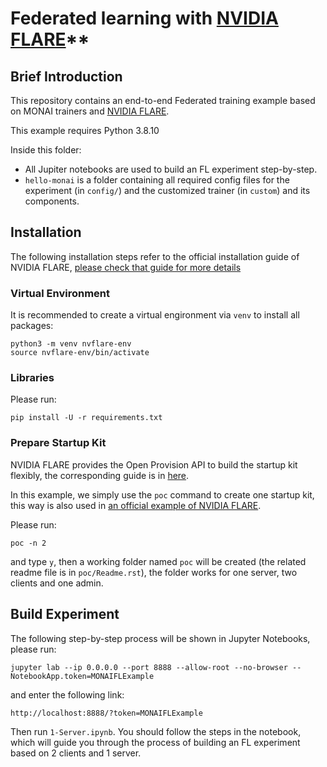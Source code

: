 # Federated learning with [NVIDIA FLARE](./federated_learning/nvflare)**

## Brief Introduction

This repository contains an end-to-end Federated training example based on MONAI trainers and [NVIDIA FLARE](https://github.com/nvidia/nvflare).

This example requires Python 3.8.10

Inside this folder:
- All Jupiter notebooks are used to build an FL experiment step-by-step.
- `hello-monai` is a folder containing all required config files for the experiment (in `config/`) and the customized trainer (in `custom`) and its components.

## Installation

The following installation steps refer to the official installation guide of NVIDIA FLARE, [please check that guide for more details](https://nvidia.github.io/NVFlare/installation.html)

### Virtual Environment

It is recommended to create a virtual engironment via `venv` to install all packages:

```
python3 -m venv nvflare-env
source nvflare-env/bin/activate
```
### Libraries

Please run:
```
pip install -U -r requirements.txt
```

### Prepare Startup Kit

NVIDIA FLARE provides the Open Provision API to build the startup kit flexibly, the corresponding guide is in [here](https://nvidia.github.io/NVFlare/user_guide/provisioning_tool.html).

In this example, we simply use the `poc` command to create one startup kit, this way is also used in [an official example of NVIDIA FLARE](https://nvidia.github.io/NVFlare/examples/hello_cross_val.html?highlight=poc).

Please run:
```
poc -n 2
```
and type `y`, then a working folder named `poc` will be created (the related readme file is in `poc/Readme.rst`), the folder works for one server, two clients and one admin.

## Build Experiment

The following step-by-step process will be shown in Jupyter Notebooks, please run:

`jupyter lab --ip 0.0.0.0 --port 8888 --allow-root --no-browser --NotebookApp.token=MONAIFLExample`

and enter the following link:

`http://localhost:8888/?token=MONAIFLExample`

Then run `1-Server.ipynb`. You should follow the steps in the notebook, which will guide you through the process of building an FL experiment based on 2 clients and 1 server.

